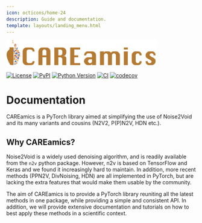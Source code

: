 ```yaml
---
icon: octicons/home-24
description: Guide and documentation.
template: layouts/landing_menu.html
---
```


<img src="assets/banner_careamics_large.png" width="400">

[![License](https://img.shields.io/pypi/l/careamics.svg?color=green)](https://github.com/CAREamics/careamics/blob/main/LICENSE)
[![PyPI](https://img.shields.io/pypi/v/careamics.svg?color=green)](https://pypi.org/project/careamics)
[![Python Version](https://img.shields.io/pypi/pyversions/careamics.svg?color=green)](https://python.org)
[![CI](https://github.com/CAREamics/careamics/actions/workflows/ci.yml/badge.svg)](https://github.com/CAREamics/careamics/actions/workflows/ci.yml)
[![codecov](https://codecov.io/gh/CAREamics/careamics/branch/main/graph/badge.svg)](https://codecov.io/gh/CAREamics/careamics)

# Documentation

CAREamics is a PyTorch library aimed at simplifying the use of Noise2Void and its many
variants and cousins (N2V2, P(P)N2V, HDN etc.).

## Why CAREamics?

Noise2Void is a widely used denoising algorithm, and is readily available from the `n2v`
python package. However, n2v is based on TensorFlow and Keras and we found it 
increasingly hard to maintain. In addition, more recent methods (PPN2V, DivNoising,
HDN) are all implemented in PyTorch, but are lacking the extra features that would make
them usable by the community.

The aim of CAREamics is to provide a PyTorch library reuniting all the latest methods
in one package, while providing a simple and consistent API. In addition, we will
provide extensive documentation and tutorials on how to best apply these methods in a
scientific context.

<!-- 
## Cite us -->
